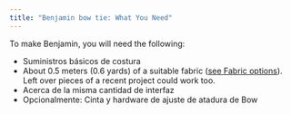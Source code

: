 ```yaml
---
title: "Benjamin bow tie: What You Need"
---
```


To make Benjamin, you will need the following:

- Suministros básicos de costura
- About 0.5 meters (0.6 yards) of a suitable fabric ([see Fabric options](/docs/patterns/benjamin/fabric/)). Left over pieces of a recent project could work too.
- Acerca de la misma cantidad de interfaz
- Opcionalmente: Cinta y hardware de ajuste de atadura de Bow

